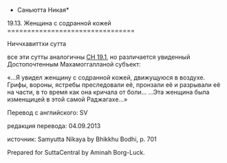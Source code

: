 * Саньютта Никая*

19\.13\. Женщина с содранной кожей
\=\=\=\=\=\=\=\=\=\=\=\=\=\=\=\=\=\=\=\=\=\=\=\=\=\=\=\=\=\=\=\=

Ниччхавиттхи сутта

все эти сутты аналогичны [СН 19\.1](/sn19\.1/ru/sv), но различается увиденный Достопочтенным Махамоггалланой субъект:

«…Я увидел женщину с содранной кожей, движущуюся в воздухе\. Грифы, вороны, ястребы преследовали её, пронзали её и разрывали её на части, в то время как она кричала от боли… …Эта женщина была изменщицей в этой самой Раджагахе…»

Перевод с английского: SV

редакция перевода: 04\.09\.2013

источник: Samyutta Nikaya by Bhikkhu Bodhi, p\. 701

Prepared for SuttaCentral by Aminah Borg\-Luck\.